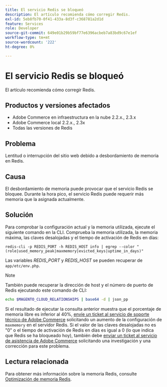 ```yaml
---
title: El servicio Redis se bloqueó
description: El artículo recomienda cómo corregir Redis.
exl-id: 5eb8fb70-0f41-433a-8d3f-c368781a2d1d
feature: Services
role: Developer
source-git-commit: 649e01b29b59bf77e6396acbeb7a83bd9c67e1ef
workflow-type: tm+mt
source-wordcount: '222'
ht-degree: 0%

---
```


# El servicio Redis se bloqueó

El artículo recomienda cómo corregir Redis.

## Productos y versiones afectados

* Adobe Commerce en infraestructura en la nube 2.2.x., 2.3.x
* Adobe Commerce local 2.2.x., 2.3x
* Todas las versiones de Redis

## Problema

Lentitud o interrupción del sitio web debido a desbordamiento de memoria en Redis.

## Causa

El desbordamiento de memoria puede provocar que el servicio Redis se bloquee. Durante la hora pico, el servicio Redis puede requerir más memoria que la asignada actualmente.

## Solución

Para comprobar la configuración actual y la memoria utilizada, ejecute el siguiente comando en la CLI. Comprueba la memoria utilizada, la memoria máxima, las claves desalojadas y el tiempo de activación de Redis en días:

```
redis-cli -p REDIS_PORT -h REDIS_HOST info | egrep --color "(role|used_memory_peak|maxmemory|evicted_keys|uptime_in_days)"
```

Las variables *REDIS\_PORT* y *REDIS\_HOST* se pueden recuperar de `app/etc/env.php`.

>[!NOTE]
>
>También puede recuperar la dirección de host y el número de puerto de Redis ejecutando este comando de CLI:
>   
>   ```bash
>   echo $MAGENTO_CLOUD_RELATIONSHIPS | base64 -d | json_pp
>   ```


Si el resultado de ejecutar la consulta anterior muestra que el porcentaje de memoria libre es inferior al 40%, [envíe un ticket al servicio de soporte técnico de Adobe Commerce](/help/help-center-guide/help-center/magento-help-center-user-guide.md#submit-ticket) solicitando un aumento de la configuración de `maxmemory` en el servidor Redis. Si el valor de las claves desalojadas no es &quot;0&quot; o el tiempo de activación de Redis en días es igual a 0 (lo que indica que Redis se ha bloqueado hoy), también debe [enviar un ticket al servicio de asistencia de Adobe Commerce](/help/help-center-guide/help-center/magento-help-center-user-guide.md#submit-ticket) solicitando una investigación y una corrección para este problema.

## Lectura relacionada

Para obtener más información sobre la memoria Redis, consulte [Optimización de memoria Redis](https://redis.io/topics/memory-optimization).

